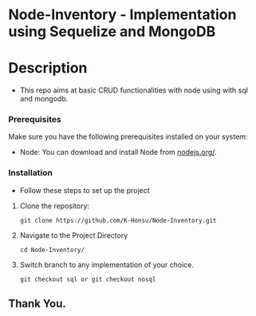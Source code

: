 # Node-Inventory - Implementation using Sequelize and MongoDB

# Description
- This repo aims at basic CRUD functionalities with node using  with sql and mongodb.

### Prerequisites

Make sure you have the following prerequisites installed on your system:

- Node: You can download and install Node from [nodejs.org/](https://nodejs.org/en).

### Installation

- Follow these steps to set up the project
1. Clone the repository: 
    ```
    git clone https://github.com/K-Honsu/Node-Inventory.git
    ```

2. Navigate to the Project Directory
    ```
    cd Node-Inventory/
    ```

3. Switch branch to any implementation of your choice.
    ```
    git checkout sql or git checkout nosql
    ```

## Thank You.
